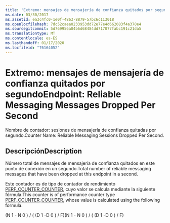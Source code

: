 ```yaml
---
title: 'Extremo: mensajes de mensajería de confianza quitados por segundo'
ms.date: 03/30/2017
ms.assetid: ea3c4fc0-1e0f-4863-8879-57bc6c113018
ms.openlocfilehash: 7dc52caea0233953dd72e77e4d662083f4a370e4
ms.sourcegitcommit: 5d769956a04b6d68484dd717077fabc191c21da5
ms.translationtype: MT
ms.contentlocale: es-ES
ms.lasthandoff: 01/17/2020
ms.locfileid: "76164052"
---
```

# <a name="endpoint-reliable-messaging-messages-dropped-per-second"></a><span data-ttu-id="78bb0-102">Extremo: mensajes de mensajería de confianza quitados por segundo</span><span class="sxs-lookup"><span data-stu-id="78bb0-102">Endpoint: Reliable Messaging Messages Dropped Per Second</span></span>
<span data-ttu-id="78bb0-103">Nombre de contador: sesiones de mensajería de confianza quitadas por segundo.</span><span class="sxs-lookup"><span data-stu-id="78bb0-103">Counter Name: Reliable Messaging Sessions Dropped Per Second.</span></span>  
  
## <a name="description"></a><span data-ttu-id="78bb0-104">Descripción</span><span class="sxs-lookup"><span data-stu-id="78bb0-104">Description</span></span>  
 <span data-ttu-id="78bb0-105">Número total de mensajes de mensajería de confianza quitados en este punto de conexión en un segundo.</span><span class="sxs-lookup"><span data-stu-id="78bb0-105">Total number of reliable messaging messages that have been dropped at this endpoint in a second.</span></span>  
  
 <span data-ttu-id="78bb0-106">Este contador es de tipo de contador de rendimiento [PERF_COUNTER_COUNTER](https://docs.microsoft.com/previous-versions/windows/it-pro/windows-server-2003/cc740048(v=ws.10)), cuyo valor se calcula mediante la siguiente fórmula.</span><span class="sxs-lookup"><span data-stu-id="78bb0-106">This counter is of performance counter type [PERF_COUNTER_COUNTER](https://docs.microsoft.com/previous-versions/windows/it-pro/windows-server-2003/cc740048(v=ws.10)), whose value is calculated using the following formula.</span></span>  
  
 <span data-ttu-id="78bb0-107">(N 1 - N 0 ) / ( (D 1 -D 0 ) / F)</span><span class="sxs-lookup"><span data-stu-id="78bb0-107">(N 1 - N 0 ) / ( (D 1 -D 0 ) / F)</span></span>

